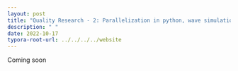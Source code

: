 ```yaml
---
layout: post
title: "Quality Research - 2: Parallelization in python, wave simulation and managing meetings."
description: " "
date: 2022-10-17
typora-root-url: ../../../../website
---
```


Coming soon
